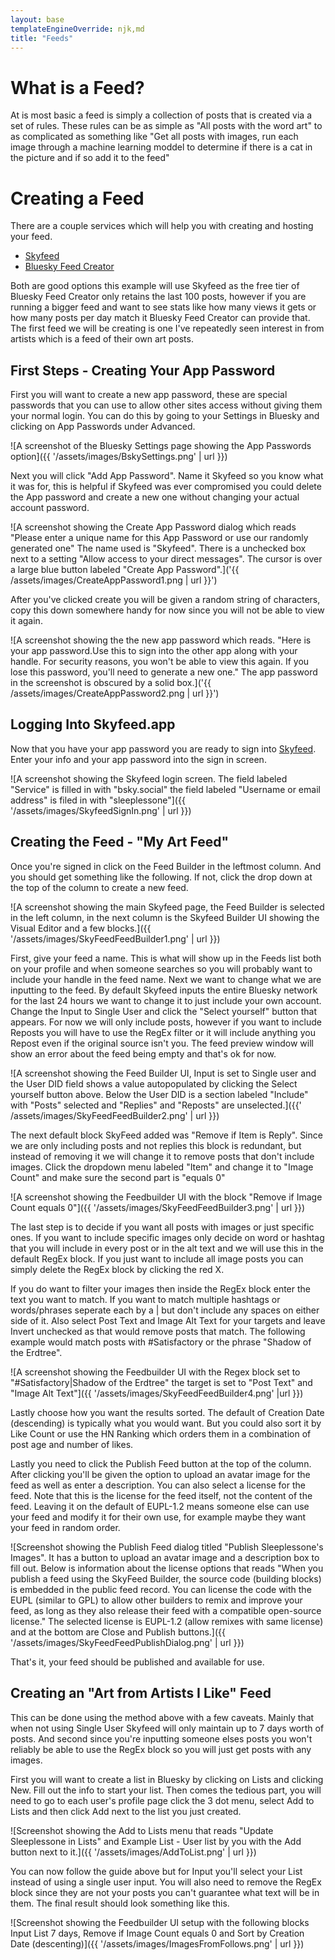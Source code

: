 ```yaml
---
layout: base
templateEngineOverride: njk,md
title: "Feeds"
---
```


# What is a Feed?

At is most basic a feed is simply a collection of posts that is created via a set of rules.  These rules can be as simple as "All posts with the word art" to as complicated as something like "Get all posts with images, run each image through a machine learning moddel to determine if there is a cat in the picture and if so add it to the feed"

# Creating a Feed

There are a couple services which will help you with creating and hosting your feed.

* [Skyfeed](https://skyfeed.app/)
* [Bluesky Feed Creator](https://blueskyfeedcreator.com/)

Both are good options this example will use Skyfeed as the free tier of Bluesky Feed Creator only retains the last 100 posts, however if you are running a bigger feed and want to see stats like how many views it gets or how many posts per day match it Bluesky Feed Creator can provide that.  The first feed we will be creating is one I've repeatedly seen interest in from artists which is a feed of their own art posts.

## First Steps - Creating Your App Password

First you will want to create a new app password, these are special passwords that you can use to allow other sites access without giving them your normal login.  You can do this by going to your Settings in Bluesky and clicking on App Passwords under Advanced.

![A screenshot of the Bluesky Settings page showing the App Passwords option]({{ '/assets/images/BskySettings.png' | url }})

Next you will click "Add App Password".  Name it Skyfeed so you know what it was for, this is helpful if Skyfeed was ever compromised you could delete the App password and create a new one without changing your actual account password.

![A screenshot showing the Create App Password dialog which reads "Please enter a unique name for this App Password or use our randomly generated one" The name used is "Skyfeed". There is a unchecked box next to a setting "Allow access to your direct messages". The cursor is over a large blue button labeled "Create App Password".]('{{ /assets/images/CreateAppPassword1.png | url }}')

After you've clicked create you will be given a random string of characters, copy this down somewhere handy for now since you will not be able to view it again.

![A screenshot showing the the new app password which reads. "Here is your app password.Use this to sign into the other app along with your handle.  For security reasons, you won't be able to view this again. If you lose this password, you'll need to generate a new one." The app password in the screenshot is obscured by a solid box.]('{{ /assets/images/CreateAppPassword2.png | url }}')

## Logging Into Skyfeed.app

Now that you have your app password you are ready to sign into [Skyfeed](https://skyfeed.app).  Enter your info and your app password into the sign in screen.

![A screenshot showing the Skyfeed login screen.  The field labeled "Service" is filled in with "bsky.social" the field labeled "Username or email address" is filed in with "sleeplessone"]({{ '/assets/images/SkyfeedSignIn.png' | url }})

## Creating the Feed - "My Art Feed"

Once you're signed in click on the Feed Builder in the leftmost column. And you should get something like the following.  If not, click the drop down at the top of the column to create a new feed.

![A screenshot showing the main Skyfeed page, the Feed Builder is selected in the left column, in the next column is the Skyfeed Builder UI showing the Visual Editor and a few blocks.]({{ '/assets/images/SkyFeedFeedBuilder1.png' | url }})

First, give your feed a name.  This is what will show up in the Feeds list both on your profile and when someone searches so you will probably want to include your handle in the feed name.  Next we want to change what we are inputting to the feed.  By default Skyfeed inputs the entire Bluesky network for the last 24 hours we want to change it to just include your own account.  Change the Input to Single User and click the "Select yourself" button that appears.  For now we will only include posts, however if you want to include Reposts you will have to use the RegEx filter or it will include anything you Repost even if the original source isn't you.  The feed preview window will show an error about the feed being empty and that's ok for now.

![A screenshot showing the Feed Builder UI, Input is set to Single user and the User DID field shows a value autopopulated by clicking the Select yourself button above.  Below the User DID is a section labeled "Include" with "Posts" selected and "Replies" and "Reposts" are unselected.]({{' /assets/images/SkyFeedFeedBuilder2.png' | url }})

The next default block SkyFeed added was "Remove if Item is Reply".  Since we are only including posts and not replies this block is redundant, but instead of removing it we will change it to remove posts that don't include images.  Click the dropdown menu labeled "Item" and change it to "Image Count" and make sure the second part is "equals 0"

![A screenshot showing the Feedbuilder UI with the block "Remove if Image Count equals 0"]({{ '/assets/images/SkyFeedFeedBuilder3.png' | url }})

The last step is to decide if you want all posts with images or just specific ones.  If you want to include specific images only decide on word or hashtag that you will include in every post or in the alt text and we will use this in the default RegEx block.  If you just want to include all image posts you can simply delete the RegEx block by clicking the red X.

If you do want to filter your images then inside the RegEx block enter the text you want to match.  If you want to match multiple hashtags or words/phrases seperate each by a | but don't include any spaces on either side of it.  Also select Post Text and Image Alt Text for your targets and leave Invert unchecked as that would remove posts that match.  The following example would match posts with #Satisfactory or the phrase "Shadow of the Erdtree".

![A screenshot showing the Feedbuilder UI with the Regex block set to "#Satisfactory|Shadow of the Erdtree" the target is set to "Post Text" and "Image Alt Text"]({{ '/assets/images/SkyFeedFeedBuilder4.png' |url }})

Lastly choose how you want the results sorted.  The default of Creation Date (descending) is typically what you would want.  But you could also sort it by Like Count or use the HN Ranking which orders them in a combination of post age and number of likes.

Lastly you need to click the Publish Feed button at the top of the column.  After clicking you'll be given the option to upload an avatar image for the feed as well as enter a description.  You can also select a license for the feed.  Note that this is the license for the feed itself, not the content of the feed.  Leaving it on the default of EUPL-1.2 means someone else can use your feed and modify it for their own use, for example maybe they want your feed in random order.

![Screenshot showing the Publish Feed dialog titled "Publish Sleeplessone's Images".  It has a button to upload an avatar image and a description box to fill out.  Below is information about the license options that reads "When you publish a feed using the SkyFeed Builder, the source code (building blocks) is embedded in the public feed record.  You can license the code with the EUPL (similar to GPL) to allow other builders to remix and improve your feed, as long as they also release their feed with a compatible open-source license."  The selected license is EUPL-1.2 (allow remixes with same license) and at the bottom are Close and Publish buttons.]({{ '/assets/images/SkyFeedFeedPublishDialog.png' | url }})

That's it, your feed should be published and available for use.

## Creating an "Art from Artists I Like" Feed

This can be done using the method above with a few caveats.  Mainly that when not using Single User Skyfeed will only maintain up to 7 days worth of posts.  And second since you're inputting someone elses posts you won't reliably be able to use the RegEx block so you will just get posts with any images.

First you will want to create a list in Bluesky by clicking on Lists and clicking New.  Fill out the info to start your list.  Then comes the tedious part, you will need to go to each user's profile page click the 3 dot menu, select Add to Lists and then click Add next to the list you just created.

![Screenshot showing the Add to Lists menu that reads "Update Sleeplessone in Lists" and Example List - User list by you with the Add button next to it.]({{ '/assets/images/AddToList.png' | url }})

You can now follow the guide above but for Input you'll select your List instead of using a single user input.  You will also need to remove the RegEx block since they are not your posts you can't guarantee what text will be in them.  The final result should look something like this.

![Screenshot showing the Feedbuilder UI setup with the following blocks Input List 7 days, Remove if Image Count equals 0 and Sort by Creation Date (descenting)]({{ '/assets/images/ImagesFromFollows.png' | url }})